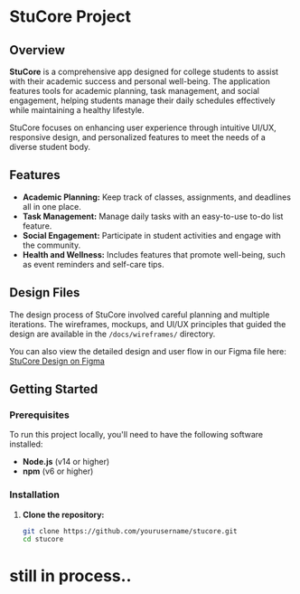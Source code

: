 # StuCore Project

## Overview
**StuCore** is a comprehensive app designed for college students to assist with their academic success and personal well-being. The application features tools for academic planning, task management, and social engagement, helping students manage their daily schedules effectively while maintaining a healthy lifestyle.

StuCore focuses on enhancing user experience through intuitive UI/UX, responsive design, and personalized features to meet the needs of a diverse student body.

## Features
- **Academic Planning:** Keep track of classes, assignments, and deadlines all in one place.
- **Task Management:** Manage daily tasks with an easy-to-use to-do list feature.
- **Social Engagement:** Participate in student activities and engage with the community.
- **Health and Wellness:** Includes features that promote well-being, such as event reminders and self-care tips.

## Design Files
The design process of StuCore involved careful planning and multiple iterations. The wireframes, mockups, and UI/UX principles that guided the design are available in the `/docs/wireframes/` directory.

You can also view the detailed design and user flow in our Figma file here: [StuCore Design on Figma](https://www.figma.com/file/dBtvV6OCVrjyF6w1wDnef1/StuCore-App)

## Getting Started

### Prerequisites
To run this project locally, you'll need to have the following software installed:
- **Node.js** (v14 or higher)
- **npm** (v6 or higher)

### Installation

1. **Clone the repository:**
   ```bash
   git clone https://github.com/yourusername/stucore.git
   cd stucore

# still in process..
